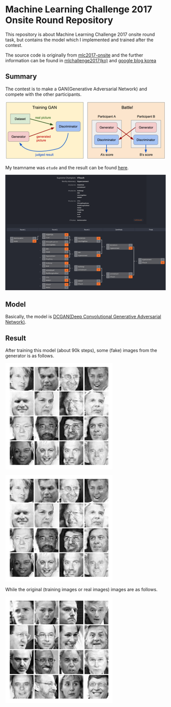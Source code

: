 # Machine Learning Challenge 2017 Onsite Round Repository

This repository is about Machine Learning Challenge 2017 onsite round task, but contains the model which I implemented and trained after the contest.

The source code is originally from [mlc2017-onsite](https://github.com/machine-learning-challenge/mlc2017-onsite) and the further information can be found in [mlchallenge2017(ko)](https://mlchallenge2017.com/) and [google blog korea](https://korea.googleblog.com/2017/07/machine-learning-challenge.html)

## Summary

The contest is to make a GAN(Generative Adversarial Network) and compete with the other participants.

![images](gan/pics/workflow.png)

My teamname was `etude` and the result can be found [here](http://challonge.com/ohwnzusj).

![image](screenshot/tournament_result.png)

## Model

Basically, the model is [DCGAN(Deep Convolutional Generative Adversarial Network)](https://arxiv.org/abs/1511.06434).

## Result

After training this model (about 90k steps), some (fake) images from the generator is as follows.

![image](out/185.png)

![image](out/185.png)

While the original (training images or real images) images are as follows.

![image](gan/pics/human_faces.png)
